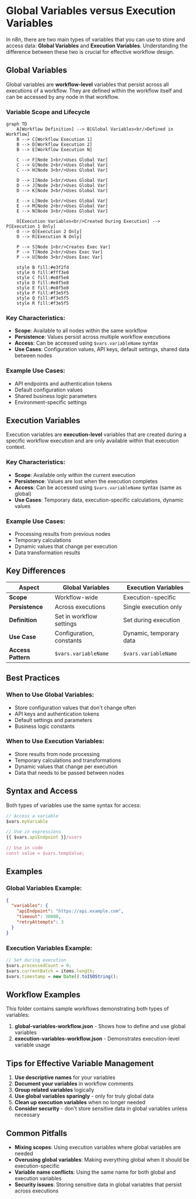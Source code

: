 # Global Variables versus Execution Variables

In n8n, there are two main types of variables that you can use to store and access data: **Global Variables** and **Execution Variables**. Understanding the difference between these two is crucial for effective workflow design.

## Global Variables

Global variables are **workflow-level** variables that persist across all executions of a workflow. They are defined within the workflow itself and can be accessed by any node in that workflow.

### Variable Scope and Lifecycle

```mermaid
graph TD
    A[Workflow Definition] --> B[Global Variables<br/>Defined in Workflow]
    B --> C[Workflow Execution 1]
    B --> D[Workflow Execution 2]
    B --> E[Workflow Execution N]
    
    C --> F[Node 1<br/>Uses Global Var]
    C --> G[Node 2<br/>Uses Global Var]
    C --> H[Node 3<br/>Uses Global Var]
    
    D --> I[Node 1<br/>Uses Global Var]
    D --> J[Node 2<br/>Uses Global Var]
    D --> K[Node 3<br/>Uses Global Var]
    
    E --> L[Node 1<br/>Uses Global Var]
    E --> M[Node 2<br/>Uses Global Var]
    E --> N[Node 3<br/>Uses Global Var]
    
    O[Execution Variables<br/>Created During Execution] --> P[Execution 1 Only]
    O --> Q[Execution 2 Only]
    O --> R[Execution N Only]
    
    P --> S[Node 1<br/>Creates Exec Var]
    P --> T[Node 2<br/>Uses Exec Var]
    P --> U[Node 3<br/>Uses Exec Var]
    
    style B fill:#e3f2fd
    style O fill:#fff3e0
    style C fill:#e8f5e8
    style D fill:#e8f5e8
    style E fill:#e8f5e8
    style P fill:#f3e5f5
    style Q fill:#f3e5f5
    style R fill:#f3e5f5
```

### Key Characteristics:
- **Scope**: Available to all nodes within the same workflow
- **Persistence**: Values persist across multiple workflow executions
- **Access**: Can be accessed using `$vars.variableName` syntax
- **Use Cases**: Configuration values, API keys, default settings, shared data between nodes

### Example Use Cases:
- API endpoints and authentication tokens
- Default configuration values
- Shared business logic parameters
- Environment-specific settings

## Execution Variables

Execution variables are **execution-level** variables that are created during a specific workflow execution and are only available within that execution context.

### Key Characteristics:
- **Scope**: Available only within the current execution
- **Persistence**: Values are lost when the execution completes
- **Access**: Can be accessed using `$vars.variableName` syntax (same as global)
- **Use Cases**: Temporary data, execution-specific calculations, dynamic values

### Example Use Cases:
- Processing results from previous nodes
- Temporary calculations
- Dynamic values that change per execution
- Data transformation results

## Key Differences

| Aspect | Global Variables | Execution Variables |
|-------|------------------|-------------------|
| **Scope** | Workflow-wide | Execution-specific |
| **Persistence** | Across executions | Single execution only |
| **Definition** | Set in workflow settings | Set during execution |
| **Use Case** | Configuration, constants | Dynamic, temporary data |
| **Access Pattern** | `$vars.variableName` | `$vars.variableName` |

## Best Practices

### When to Use Global Variables:
- Store configuration values that don't change often
- API keys and authentication tokens
- Default settings and parameters
- Business logic constants

### When to Use Execution Variables:
- Store results from node processing
- Temporary calculations and transformations
- Dynamic values that change per execution
- Data that needs to be passed between nodes

## Syntax and Access

Both types of variables use the same syntax for access:
```javascript
// Access a variable
$vars.myVariable

// Use in expressions
{{ $vars.apiEndpoint }}/users

// Use in code
const value = $vars.tempValue;
```

## Examples

### Global Variables Example:
```json
{
  "variables": {
    "apiEndpoint": "https://api.example.com",
    "timeout": 30000,
    "retryAttempts": 3
  }
}
```

### Execution Variables Example:
```javascript
// Set during execution
$vars.processedCount = 0;
$vars.currentBatch = items.length;
$vars.timestamp = new Date().toISOString();
```

## Workflow Examples

This folder contains sample workflows demonstrating both types of variables:

1. **global-variables-workflow.json** - Shows how to define and use global variables
2. **execution-variables-workflow.json** - Demonstrates execution-level variable usage

## Tips for Effective Variable Management

1. **Use descriptive names** for your variables
2. **Document your variables** in workflow comments
3. **Group related variables** logically
4. **Use global variables sparingly** - only for truly global data
5. **Clean up execution variables** when no longer needed
6. **Consider security** - don't store sensitive data in global variables unless necessary

## Common Pitfalls

- **Mixing scopes**: Using execution variables where global variables are needed
- **Overusing global variables**: Making everything global when it should be execution-specific
- **Variable name conflicts**: Using the same name for both global and execution variables
- **Security issues**: Storing sensitive data in global variables that persist across executions

